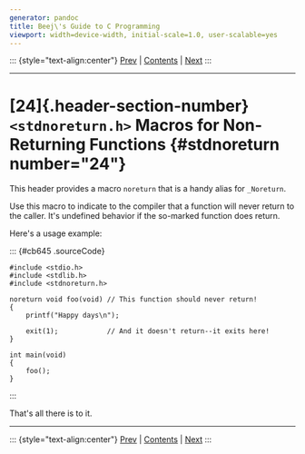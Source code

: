 ```yaml
---
generator: pandoc
title: Beej\'s Guide to C Programming
viewport: width=device-width, initial-scale=1.0, user-scalable=yes
---
```


::: {style="text-align:center"}
[Prev](stdlib.html) \| [Contents](index.html) \| [Next](stringref.html)
:::

------------------------------------------------------------------------

# [24]{.header-section-number} `<stdnoreturn.h>` Macros for Non-Returning Functions {#stdnoreturn number="24"}

This header provides a macro `noreturn` that is a handy alias for `_Noreturn`.

Use this macro to indicate to the compiler that a function will never return to the caller. It's undefined behavior if the so-marked function does return.

Here's a usage example:

::: {#cb645 .sourceCode}
``` {.sourceCode .numberSource .c .numberLines}
#include <stdio.h>
#include <stdlib.h>
#include <stdnoreturn.h>

noreturn void foo(void) // This function should never return!
{
    printf("Happy days\n");

    exit(1);            // And it doesn't return--it exits here!
}

int main(void)
{
    foo();
}
```
:::

That's all there is to it.

------------------------------------------------------------------------

::: {style="text-align:center"}
[Prev](stdlib.html) \| [Contents](index.html) \| [Next](stringref.html)
:::
